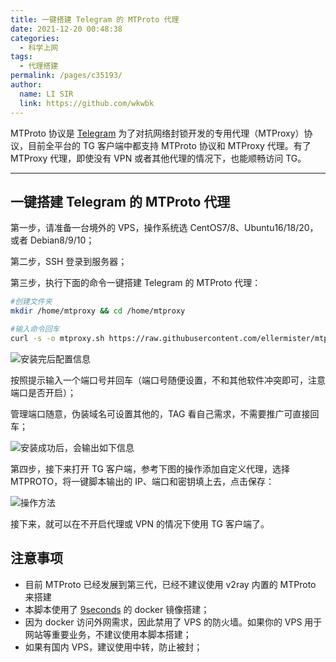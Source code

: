 ```yaml
---
title: 一键搭建 Telegram 的 MTProto 代理
date: 2021-12-20 00:48:38
categories: 
  - 科学上网
tags: 
  - 代理搭建
permalink: /pages/c35193/
author: 
  name: LI SIR
  link: https://github.com/wkwbk
---
```

MTProto 协议是 [Telegram](https://telegram.org) 为了对抗网络封锁开发的专用代理（MTProxy）协议，目前全平台的 TG 客户端中都支持 MTProto 协议和 MTProxy 代理。有了 MTProxy 代理，即使没有 VPN 或者其他代理的情况下，也能顺畅访问 TG。

<!-- more -->

---

## 一键搭建 Telegram 的 MTProto 代理

第一步，请准备一台境外的 VPS，操作系统选 CentOS7/8、Ubuntu16/18/20，或者 Debian8/9/10；

第二步，SSH 登录到服务器；

第三步，执行下面的命令一键搭建 Telegram 的 MTProto 代理：

```bash
#创建文件夹
mkdir /home/mtproxy && cd /home/mtproxy

#输入命令回车
curl -s -o mtproxy.sh https://raw.githubusercontent.com/ellermister/mtproxy/master/mtproxy.sh && chmod +x mtproxy.sh && bash mtproxy.sh
```

![安装完后配置信息](https://img.lisir.me/image/posts/1079bf71/001.png)

按照提示输入一个端口号并回车（端口号随便设置，不和其他软件冲突即可，注意端口是否开启）；

管理端口随意，伪装域名可设置其他的，TAG 看自己需求，不需要推广可直接回车；

![安装成功后，会输出如下信息](https://img.lisir.me/image/posts/1079bf71/002.png)

第四步，接下来打开 TG 客户端，参考下图的操作添加自定义代理，选择 MTPROTO，将一键脚本输出的 IP、端口和密钥填上去，点击保存：

![操作方法](https://img.lisir.me/image/posts/1079bf71/003.png)

接下来，就可以在不开启代理或 VPN 的情况下使用 TG 客户端了。

## 注意事项

* 目前 MTProto 已经发展到第三代，已经不建议使用 v2ray 内置的 MTProto 来搭建
* 本脚本使用了 [9seconds](https://github.com/9seconds/mtg) 的 docker 镜像搭建；
* 因为 docker 访问外网需求，因此禁用了 VPS 的防火墙。如果你的 VPS 用于网站等重要业务，不建议使用本脚本搭建；
* 如果有国内 VPS，建议使用中转，防止被封；
